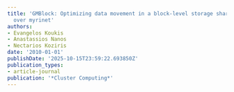```yaml
---
title: 'GMBlock: Optimizing data movement in a block-level storage sharing system
  over myrinet'
authors:
- Evangelos Koukis
- Anastassios Nanos
- Nectarios Koziris
date: '2010-01-01'
publishDate: '2025-10-15T23:59:22.693850Z'
publication_types:
- article-journal
publication: '*Cluster Computing*'
---
```

